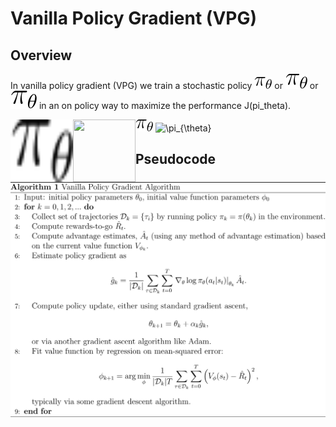 # Vanilla Policy Gradient (VPG)
## Overview
In vanilla policy gradient (VPG) we train a stochastic policy <img class="math" src="../../docs/images/VPG/pi_theta.svg" alt="\pi_{\theta}"/> or <img class="math" src="../../docs/images/VPG/pi_theta_125.svg" alt="\pi_{\theta}"/> or <img class="math" src="../../docs/images/VPG/pi_theta_150.svg" alt="\pi_{\theta}"/> in an on policy way to maximize the performance J(pi_theta).


<img align="left" width="100" height="100" src="../../docs/images/VPG/pi_theta.svg">

<img class="math" src="../../docs/images/VPG/pi_theta.svg" alt="\pi_{\theta}"/>





<img align="left" width="100" height="100" src="http://1.bp.blogspot.com/_LgF7ePXTRlA/TTXdqhZLHcI/AAAAAAAAAEg/M2ya6KBz61E/s1600/apple_logo_rainbow.gif">

<img class="math" src="http://1.bp.blogspot.com/_LgF7ePXTRlA/TTXdqhZLHcI/AAAAAAAAAEg/M2ya6KBz61E/s1600/apple_logo_rainbow.gif" alt="\pi_{\theta}"/>

## Pseudocode
![VPG pseudocode algorithm](../../docs/images/VPG/VPG_Pseudocode.svg)
